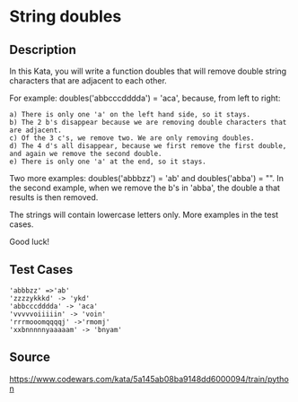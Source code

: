 # String doubles

## Description 

In this Kata, you will write a function doubles that will remove double string characters that are adjacent to each other.

For example: doubles('abbcccdddda') = 'aca', because, from left to right:
    
    a) There is only one 'a' on the left hand side, so it stays.
    b) The 2 b's disappear because we are removing double characters that are adjacent. 
    c) Of the 3 c's, we remove two. We are only removing doubles. 
    d) The 4 d's all disappear, because we first remove the first double, and again we remove the second double.
    e) There is only one 'a' at the end, so it stays.
    
Two more examples: doubles('abbbzz') = 'ab' and doubles('abba') = "". 
In the second example, when we remove the b's in 'abba', the double a that results is then removed.

The strings will contain lowercase letters only. More examples in the test cases.

Good luck!
    
## Test Cases

    'abbbzz' =>'ab'
    'zzzzykkkd' -> 'ykd'
    'abbcccdddda' -> 'aca'
    'vvvvvoiiiiin' -> 'voin'
    'rrrmooomqqqqj' ->'rmomj'
    'xxbnnnnnyaaaaam' -> 'bnyam'

## Source
https://www.codewars.com/kata/5a145ab08ba9148dd6000094/train/python
